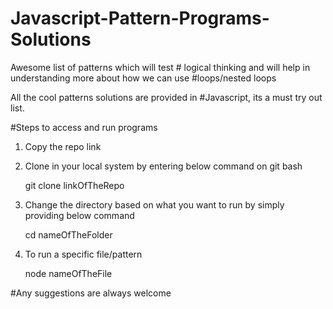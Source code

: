 # Javascript-Pattern-Programs-Solutions

Awesome list of patterns which will test # logical thinking and will help in understanding more about how we can use #loops/nested loops

All the cool patterns solutions are provided in #Javascript, its a must try out list.

#Steps to access and run programs

1. Copy the repo link
2. Clone in your local system by entering below command on git bash
    
    git clone linkOfTheRepo
    
3. Change the directory based on what you want to run by simply providing below command 
  
     cd nameOfTheFolder

4. To run a specific file/pattern

    node nameOfTheFile


#Any suggestions are always welcome
